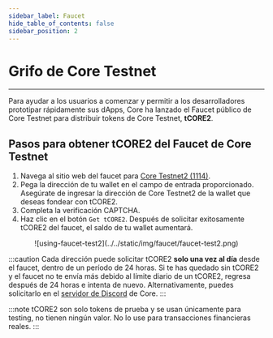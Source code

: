 ```yaml
---
sidebar_label: Faucet
hide_table_of_contents: false
sidebar_position: 2
---
```


# Grifo de Core Testnet

---

Para ayudar a los usuarios a comenzar y permitir a los desarrolladores prototipar rápidamente sus dApps, Core ha lanzado el Faucet público de Core Testnet para distribuir tokens de Core Testnet, **tCORE2**.

## Pasos para obtener tCORE2 del Faucet de Core Testnet

1. Navega al sitio web del faucet para [Core Testnet2 (1114)](https://scan.test2.btcs.network/faucet).
2. Pega la dirección de tu wallet en el campo de entrada proporcionado. Asegúrate de ingresar la dirección de Core Testnet2 de la wallet que deseas fondear con tCORE2.
3. Completa la verificación CAPTCHA.
4. Haz clic en el botón `Get tCORE2`. Después de solicitar exitosamente tCORE2 del faucet, el saldo de tu wallet aumentará.

<p align="center">
![using-faucet-test2](../../static/img/faucet/faucet-test2.png)
</p>

:::caution
Cada dirección puede solicitar tCORE2 **solo una vez al día** desde el faucet, dentro de un período de 24 horas. Si te has quedado sin tCORE2 y el faucet no te envía más debido al límite diario de un tCORE2, regresa después de 24 horas e intenta de nuevo. Alternativamente, puedes solicitarlo en el [servidor de Discord](https://discord.com/invite/coredaoofficial) de Core.
:::

:::note
tCORE2 son solo tokens de prueba y se usan únicamente para testing, no tienen ningún valor. No lo use para transacciones financieras reales.
:::